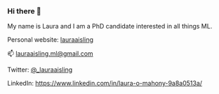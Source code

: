 ### Hi there 👋

My name is Laura and I am a PhD candidate interested in all things ML. 

Personal website: [lauraaisling](https://lauraaisling.github.io/)

📫 lauraaisling.ml@gmail.com

Twitter: [@_lauraaisling](https://twitter.com/_lauraaisling)

LinkedIn: https://www.linkedin.com/in/laura-o-mahony-9a8a0513a/ 
